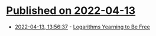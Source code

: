 # [Published on 2022-04-13](index.md)

* [2022-04-13, 13:56:37](https://news.ycombinator.com/item?id=31014701) - [Logarithms Yearning to Be Free](https://www.johndcook.com/blog/2022/04/13/logarithms-yearning-to-be-free/)
